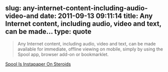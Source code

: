 slug: any-internet-content-including-audio-video-and
date: 2011-09-13 09:11:14
title: Any Internet content, including audio, video and text, can be made...
type: quote
---

> Any Internet content, including audio, video and text, can be made available for immediate, offline viewing on mobile, simply by using the Spool app, browser add-on or bookmarklet.

[Spool Is Instapaper On Steroids](http://techcrunch.com/2011/09/12/spool-is-instapaper-on-steroids/)
